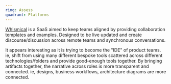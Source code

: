 ```yaml
---
ring: Assess
quadrant: Platforms
---
```


[Whismical](https://whimsical.com)  is a SaaS aimed to keep teams aligned by providing collaboration templates and examples.  Designed to be live updated and create discourse/discussion across remote teams and synchronous conversations.

It appears interesting as it is trying to become the "IDE" of product teams.  ie, shift from using many different bespoke tools scattered across different technologies/folders and provide good-enough tools together.  By bringing artifacts together, the narrative across roles is more transparent and connected.  ie, designs, business workflows, architecture diagrams are more connected.
